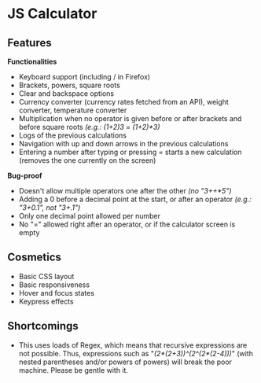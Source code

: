 # JS Calculator

## Features

**Functionalities**

- Keyboard support (including / in Firefox)
- Brackets, powers, square roots
- Clear and backspace options
- Currency converter (currency rates fetched from an API), weight converter, temperature converter
- Multiplication when no operator is given before or after brackets and before square roots *(e.g.: (1+2)3 = (1+2)\*3)*
- Logs of the previous calculations
- Navigation with up and down arrows in the previous calculations
- Entering a number after typing or pressing = starts a new calculation (removes the one currently on the screen)

**Bug-proof**

- Doesn't allow multiple operators one after the other *(no "3++\*5")*
- Adding a 0 before a decimal point at the start, or after an operator *(e.g.: "3+0.1", not "3+.1")*
- Only one decimal point allowed per number
- No "=" allowed right after an operator, or if the calculator screen is empty

## Cosmetics

- Basic CSS layout
- Basic responsiveness
- Hover and focus states
- Keypress effects

## Shortcomings

- This uses loads of Regex, which means that recursive expressions are not possible. Thus, expressions such as "*(2\*(2+3))^(2^(2\*(2-4)))*" (with nested parentheses and/or powers of powers) will break the poor machine. Please be gentle with it.
